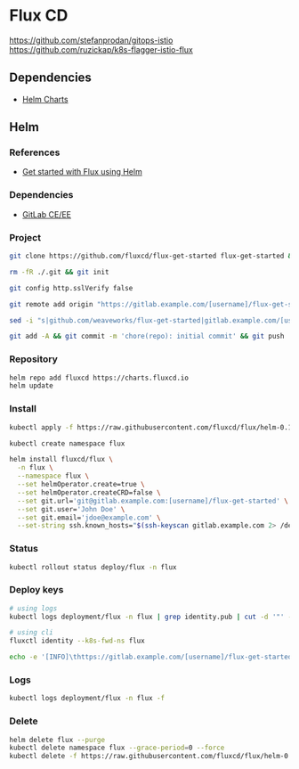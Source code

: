 # Flux CD

https://github.com/stefanprodan/gitops-istio
https://github.com/ruzickap/k8s-flagger-istio-flux

## Dependencies

- [Helm Charts](/helm.md)

## Helm

### References

- [Get started with Flux using Helm](https://github.com/fluxcd/flux/blob/master/docs/tutorials/get-started-helm.md)

### Dependencies

- [GitLab CE/EE](/gitlab_ce.md)

### Project

```sh
git clone https://github.com/fluxcd/flux-get-started flux-get-started && cd "$_"
```

```sh
rm -fR ./.git && git init
```

```sh
git config http.sslVerify false
```

```sh
git remote add origin "https://gitlab.example.com/[username]/flux-get-started.git"
```

```sh
sed -i "s|github.com/weaveworks/flux-get-started|gitlab.example.com/[username]/flux-get-started|" ./releases/ghost.yaml
```

```sh
git add -A && git commit -m 'chore(repo): initial commit' && git push
```

### Repository

```sh
helm repo add fluxcd https://charts.fluxcd.io
helm update
```

### Install

```sh
kubectl apply -f https://raw.githubusercontent.com/fluxcd/flux/helm-0.10.1/deploy-helm/flux-helm-release-crd.yaml
```

```sh
kubectl create namespace flux
```

```sh
helm install fluxcd/flux \
  -n flux \
  --namespace flux \
  --set helmOperator.create=true \
  --set helmOperator.createCRD=false \
  --set git.url='git@gitlab.example.com:[username]/flux-get-started' \
  --set git.user='John Doe' \
  --set git.email='jdoe@example.com' \
  --set-string ssh.known_hosts="$(ssh-keyscan gitlab.example.com 2> /dev/null)"
```

### Status

```sh
kubectl rollout status deploy/flux -n flux
```

### Deploy keys

```sh
# using logs
kubectl logs deployment/flux -n flux | grep identity.pub | cut -d '"' -f 2

# using cli
fluxctl identity --k8s-fwd-ns flux
```

```sh
echo -e '[INFO]\thttps://gitlab.example.com/[username]/flux-get-started/-/settings/repository'
```

### Logs

```sh
kubectl logs deployment/flux -n flux -f
```

### Delete

```sh
helm delete flux --purge
kubectl delete namespace flux --grace-period=0 --force
kubectl delete -f https://raw.githubusercontent.com/fluxcd/flux/helm-0.10.1/deploy-helm/flux-helm-release-crd.yaml
```
